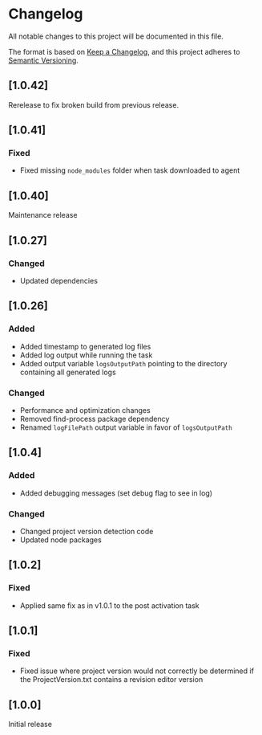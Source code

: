 # Changelog

All notable changes to this project will be documented in this file.

The format is based on [Keep a Changelog](https://keepachangelog.com/en/1.0.0/),
and this project adheres to [Semantic Versioning](https://semver.org/spec/v2.0.0.html).

## [1.0.42]

Rerelease to fix broken build from previous release.

## [1.0.41]

### Fixed

- Fixed missing `node_modules` folder when task downloaded to agent

## [1.0.40]

Maintenance release

## [1.0.27]

### Changed

- Updated dependencies

## [1.0.26]

### Added

- Added timestamp to generated log files
- Added log output while running the task
- Added output variable `logsOutputPath` pointing to the directory containing all generated logs

### Changed

- Performance and optimization changes
- Removed find-process package dependency
- Renamed `logFilePath` output variable in favor of `logsOutputPath`

## [1.0.4]

### Added

- Added debugging messages (set debug flag to see in log)

### Changed

- Changed project version detection code
- Updated node packages

## [1.0.2]

### Fixed

- Applied same fix as in v1.0.1 to the post activation task

## [1.0.1]

### Fixed

- Fixed issue where project version would not correctly be determined if the ProjectVersion.txt contains a revision editor version

## [1.0.0]

Initial release